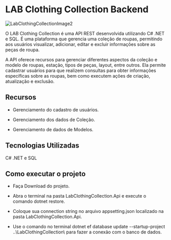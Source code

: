 <h1>LAB Clothing Collection Backend</h1>

![LabClothingCollectionImage2](https://github.com/Felipe5210/LABClothingCollection-Backend/assets/119754214/d016c026-befb-4fb9-bc3d-9632dd7147ae)


O LAB Clothing Collection é uma API REST desenvolvida utilizando C# .NET e SQL. É uma plataforma que gerencia uma coleção de roupas, permitindo aos usuários visualizar, adicionar, editar e excluir informações sobre as peças de roupa.

A API oferece recursos para gerenciar diferentes aspectos da coleção e modelo de roupas, estação, tipos de peças, layout,  entre outros. Ela permite cadastrar usuários para que realizem consultas para obter informações específicas sobre as roupas, bem como executem ações de criação, atualização e exclusão.

<h2>Recursos</h2>

+ Gerenciamento do cadastro de usuários.

+ Gerenciamento dos dados de Coleção.

+ Gerenciamento de dados de Modelos.

<h2>Tecnologias Utilizadas</h2>
  
  C# .NET e SQL

  <h2>Como executar o projeto</h2>
 
  + Faça Download do projeto.
  
  + Abra o terminal na pasta LabClothingCollection.Api e execute o comando dotnet restore.
    
  + Coloque sua connection string no arquivo appsetting.json localizado na pasta LabClothingCollection.Api.
    
  + Use o comando no terminal dotnet ef database update --startup-project ..\LabClothingCollection\ para fazer a conexão com o banco de dados.
